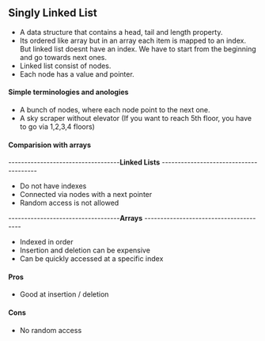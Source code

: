 ## Singly Linked List

* A data structure that contains a head, tail and length property.
* Its ordered like array but in an array each item is mapped to an index. But linked list doesnt have an index. We have to start from the beginning and go towards next ones.
* Linked list consist of nodes.
* Each node has a value and pointer.

#### Simple terminologies and anologies
* A bunch of nodes, where each node point to the next one.
* A sky scraper without elevator (If you want to reach 5th floor, you have to go via 1,2,3,4 floors)

#### Comparision with arrays
-----------------------------------**Linked Lists** ---------------------------------------
 * Do not have indexes
 * Connected via nodes with a next pointer
 * Random access is not allowed
 
 -----------------------------------**Arrays** ---------------------------------------
 * Indexed in order
 * Insertion and deletion can be expensive
 * Can be quickly accessed at a specific index
 
 
 #### Pros
 * Good at insertion / deletion
 
 #### Cons
 * No random access
